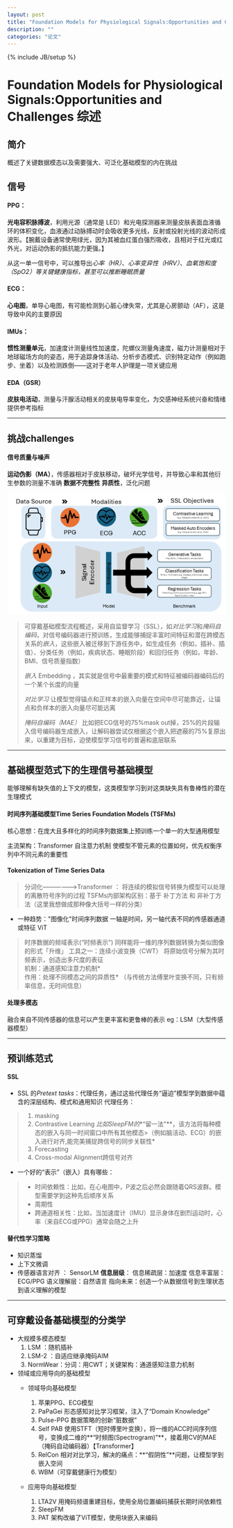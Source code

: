 ```yaml
---
layout: post
title: "Foundation Models for Physiological Signals:Opportunities and Challenges 综述"
description: ""
categories: "论文"
---
```

{% include JB/setup %}

# Foundation Models for Physiological Signals:Opportunities and Challenges 综述
## 简介
概述了关键数据模态以及需要强大、可泛化基础模型的内在挑战

## 信号
#### PPG： 
**光电容积脉搏波**，利用光源（通常是 LED）和光电探测器来测量皮肤表面血液循环的体积变化，血液通过动脉搏动时会吸收更多光线，反射或投射光线的波动形成波形。【腕戴设备通常使用绿光，因为其被血红蛋白强烈吸收，且相对于红光或红外光，对运动伪影的抵抗能力更强。】

从这一单一信号中，可以推导出*心率（HR）*、*心率变异性（HRV）*、*血氧饱和度（SpO2）*等关键健康指标，甚至可以推断*睡眠质量*

#### ECG：
**心电图**，单导心电图，有可能检测到心脏心律失常，尤其是心房颤动（AF），这是导致中风的主要原因

#### IMUs：
**惯性测量单元**，加速度计测量线性加速度，陀螺仪测量角速度，磁力计测量相对于地球磁场方向的姿态，用于追踪身体活动、分析步态模式、识别特定动作（例如跑步、坐着）以及检测跌倒——这对于老年人护理是一项关键应用

#### EDA（GSR）
**皮肤电活动**，测量与汗腺活动相关的皮肤电导率变化，为交感神经系统兴奋和情绪提供参考指标


--------------------------------------------------------------------------
## 挑战challenges
#### 信号质量与噪声
**运动伪影（MA）**，传感器相对于皮肤移动，破坏光学信号，并导致心率和其他衍生参数的测量不准确
**数据不完整性**
**异质性**，泛化问题

![alt text](/images/posts/论文/image.png)

>可穿戴基础模型流程概述，采用自监督学习（SSL），如*对比学习*和*掩码自编码*，对信号编码器进行预训练，生成能够捕捉丰富时间特征和潜在跨模态关系的*嵌入*，这些嵌入被迁移到下游任务中，如生成任务（例如，插补、插值）、分类任务（例如，疾病状态、睡眠阶段）和回归任务（例如，年龄、BMI、信号质量指数）
>
>*嵌入*  Embedding ，其实就是信号中最重要的模式和特征被编码器编码后的一个某个长度的向量
>
>*对比学习* 让模型觉得锚点和正样本的嵌入向量在空间中尽可能靠近，让锚点和负样本的嵌入向量尽可能远离
>
>*掩码自编码（MAE）* 比如把ECG信号的75%mask out掉，25%的片段输入信号编码器生成嵌入，让解码器尝试仅根据这个嵌入把遮蔽的75%复原出来，以重建为目标，迫使模型学习信号的普遍和底层联系




-----------------------------------------------------------------------
## 基础模型范式下的生理信号基础模型
能够理解有缺失值的上下文的模型，这类模型学习到对这类缺失具有鲁棒性的潜在生理模式

#### 时间序列基础模型Time Series Foundation Models (TSFMs)
核心思想：在庞大且多样化的时间序列数据集上预训练一个单一的大型通用模型

主流架构：Transformer   自注意力机制 使模型不管元素的位置如何，优先权衡序列中不同元素的重要性

#### Tokenization of Time Series Data

>分词化——————>Transformer  ： 将连续的模拟信号转换为模型可以处理的离散符号序列的过程
>TSFMs内部架构区别：基于 补丁方法 和 非补丁方法（这里我想做成那种像大括号一样的分类）


- 一种趋势："图像化"时间序列数据   一轴是时间，另一轴代表不同的传感器通道或特征   ViT


>时序数据的频域表示(“时频表示”)    同样能将一维的序列数据转换为类似图像的形式「升维」
>工具之一：连续小波变换（CWT） 将原始信号分解为其时频表示，创造出多尺度的表征  
>机制：通道感知注意力机制*       
>作用：处理不同模态之间的异质性*
>（与传统方法傅里叶变换不同，只有频率信息，无时间信息）

#### 处理多模态
融合来自不同传感器的信息可以产生更丰富和更鲁棒的表示
eg：LSM（大型传感器模型）



--------------------------------------------------------------------------
## 预训练范式
#### SSL
- SSL 的*Pretext tasks*：代理任务，通过这些代理任务“逼迫”模型学到数据中蕴含的深层结构、模式和通用知识
代理任务：
>1. masking
>2. Contrastive Learning
>*比如SleepFM的**“留一法"**，该方法将每种模态的嵌入与同一时间窗口中所有其他模态>（例如脑活动、ECG）的嵌入进行对齐,能完美捕捉跨信号的同步关联性*
>3. Forecasting
>4. Cross-modal Alignment跨信号对齐


- 一个好的“表示”（嵌入）具有哪些：
>   - 时间依赖性：比如，在心电图中，P波之后必然会跟随着QRS波群。模型需要学到这种先后顺序关系
>   - 周期性
>   - 跨通道相关性：比如，当加速度计（IMU）显示身体在剧烈运动时，心率（来自ECG或PPG）通常会随之上升

#### 替代性学习策略
- 知识蒸馏
- 上下文微调
- 传感器语言对齐 ： SensorLM
**信息层级**：
    信息稀疏层：加速度
    信息丰富层：ECG/PPG
    语义理解层：自然语言
指向未来：创造一个从数据信号到生理状态到语义理解的模型



------------------------------------------------------------------------
## 可穿戴设备基础模型的分类学
- 大规模多模态模型
  1. LSM ：随机插补
  2. LSM-2 ：自适应继承掩码AIM
  3. NormWear：分词：用CWT；关键架构：通道感知注意力机制
- 领域或应用导向的基础模型
    - 领域导向基础模型
        1. 苹果PPG、ECG模型
        2. PaPaGei     形态感知对比学习框架，注入了“Domain Knowledge”
        3. Pulse-PPG    数据策略的创新“脏数据”
        4. Self PAB     使用STFT（短时傅里叶变换），将一维的ACC时间序列信号，变换成二维的**“时频图(Spectrogram)”**，接着用CV的MAE（掩码自动编码器）【Transformer】
        1. RelCon       相对对比学习，解决的痛点：**“假阴性”**问题，让模型学到嵌入空间
        2. WBM（可穿戴健康行为模型）    

    - 应用导向基础模型
        1. LTA2V  用掩码频谱重建目标，使用全局位置编码捕获长期时间依赖性
        2. SleepFM
        3. PAT     架构改编了ViT模型，使用块嵌入来编码
